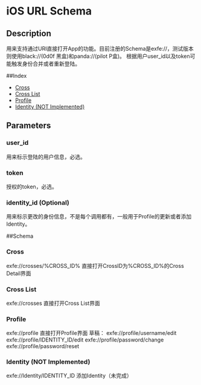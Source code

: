 # iOS URL Schema 
## Description
用来支持通过URI直接打开App的功能。目前注册的Schema是exfe://，测试版本则使用black://(0d0f 黑盒)和panda://(pilot P盒)。
根据用户user_id以及token可能触发身份合并或者重新登陆。
   
##Index    
* [Cross](#cross)
* [Cross List](#crosses)
* [Profile](#profile)
* [Identity (NOT Implemented)](#identity)
   
## Parameters
### user_id
用来标示登陆的用户信息，必选。
### token
授权的token，必选。
### identity_id (Optional)
用来标示更改的身份信息，不是每个调用都有，一般用于Profile的更新或者添加Identity。

##Schema
### <a id="cross"></a>Cross
exfe://crosses/%CROSS_ID%
直接打开CrossID为%CROSS_ID%的Cross Detail界面

### <a id="crosses"></a>Cross List
exfe://crosses
直接打开Cross List界面

### <a id="profile"></a>Profile
exfe://profile
直接打开Profile界面
草稿：
exfe://profile/username/edit
exfe://profile/IDENTITY_ID/edit
exfe://profile/password/change
exfe://profile/password/reset

### <a id="identity"></a>Identity (NOT Implemented)
exfe://Identity/IDENTITY_ID
添加Identity（未完成）

